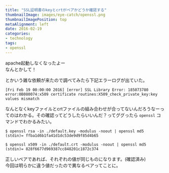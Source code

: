 ```yaml
---
title: "SSL証明書のkeyとcrtがペアかどうか確認する"
thumbnailImage: images/eye-catch/openssl.png
thumbnailImagePosition: top
metaAlignment: left
date: 2016-02-19
categories:
- technology
tags:
- openssl
---
```


apache起動しなくなったよー  
なんとかして！  
  
とかいう雑な依頼が来たので調べてみたら下記エラーログが出ていた。

```
[Fri Feb 19 00:00:00 2016] [error] SSL Library Error: 185073780 error:0B080074:x509 certificate routines:X509_check_private_key:key values mismatch
```
<!--more-->

なんとなくkeyファイルとcrtファイルの組み合わせが合ってないんだろうなーってのはわかる。その確認ってどうしたらいいんだ？ってググったら `openssl` コマンドでわかるみたい。  

```
$ openssl rsa -in ./default.key -modulus -noout | openssl md5
(stdin)= ffba1d6b1fa41d1dc53de9d9f85d4b65

$ openssl x509 -in ./default.crt -modulus -noout | openssl md5
(stdin)= 828f6677d969387cc848201c1872c374
```

正しいペアであれば、それぞれの値が同じものになります。(確認済み)  
今回は明らかに違う値だったので異なるペアってことに。
